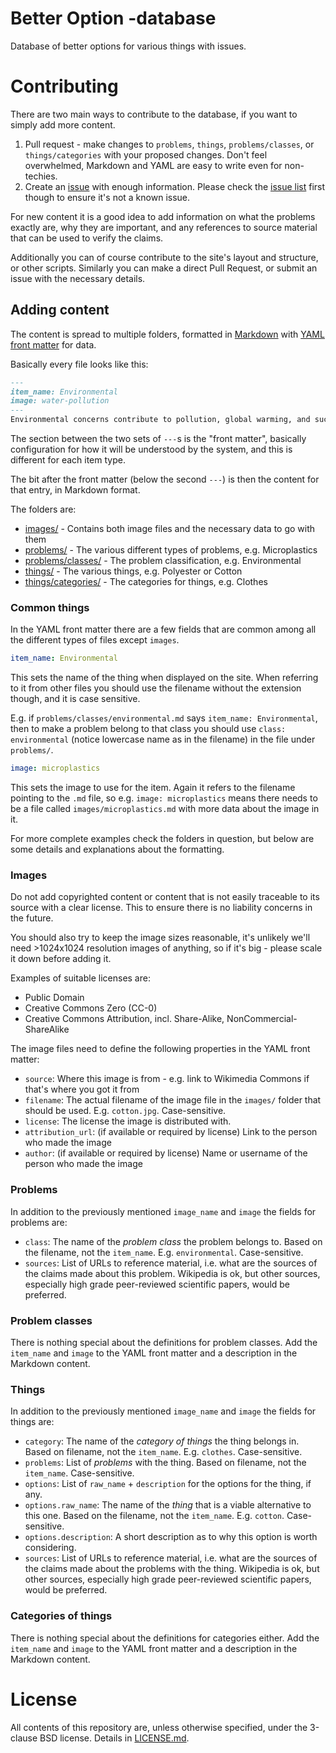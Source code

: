 # Better Option -database

Database of better options for various things with issues.

# Contributing

There are two main ways to contribute to the database, if you want to simply add more content.

1. Pull request - make changes to `problems`, `things`, `problems/classes`, or `things/categories` with your proposed changes. Don't feel overwhelmed, Markdown and YAML are easy to write even for non-techies.
2. Create an [issue](https://github.com/lietu/BetterOption/issues/new) with enough information. Please check the [issue list](https://github.com/lietu/BetterOption/issues) first though to ensure it's not a known issue.

For new content it is a good idea to add information on what the problems exactly are, why they are important, and any references to source material that can be used to verify the claims.

Additionally you can of course contribute to the site's layout and structure, or other scripts. Similarly you can make a direct Pull Request, or submit an issue with the necessary details.

## Adding content

The content is spread to multiple folders, formatted in [Markdown](https://daringfireball.net/projects/markdown/syntax) with [YAML front matter](https://jekyllrb.com/docs/front-matter/) for data.

Basically every file looks like this:

```markdown
---
item_name: Environmental
image: water-pollution
---
Environmental concerns contribute to pollution, global warming, and such issues, or e.g. can negatively affect marine life.
```

The section between the two sets of `---`s is the "front matter", basically configuration for how it will be understood by the system, and this is different for each item type.

The bit after the front matter (below the second `---`) is then the content for that entry, in Markdown format.

The folders are:

 - [images/](images/) - Contains both image files and the necessary data to go with them
 - [problems/](problems/) - The various different types of problems, e.g. Microplastics
 - [problems/classes/](problems/classes/) - The problem classification, e.g. Environmental
 - [things/](things/) - The various things, e.g. Polyester or Cotton
 - [things/categories/](things/categories/) - The categories for things, e.g. Clothes

### Common things

In the YAML front matter there are a few fields that are common among all the different types of files except `images`.

```yaml
item_name: Environmental
```

This sets the name of the thing when displayed on the site. When referring to it from other files you should use the filename without the extension though, and it is case sensitive.

E.g. if `problems/classes/environmental.md` says `item_name: Environmental`, then to make a problem belong to that class you should use `class: environmental` (notice lowercase name as in the filename) in the file under `problems/`.

```yaml
image: microplastics
```

This sets the image to use for the item. Again it refers to the filename pointing to the `.md` file, so e.g. `image: microplastics` means there needs to be a file called `images/microplastics.md` with more data about the image in it.

For more complete examples check the folders in question, but below are some details and explanations about the formatting.

### Images

Do not add copyrighted content or content that is not easily traceable to its source with a clear license. This to ensure there is no liability concerns in the future.

You should also try to keep the image sizes reasonable, it's unlikely we'll need >1024x1024 resolution images of anything, so if it's big - please scale it down before adding it.

Examples of suitable licenses are:

 - Public Domain
 - Creative Commons Zero (CC-0)
 - Creative Commons Attribution, incl. Share-Alike, NonCommercial-ShareAlike

The image files need to define the following properties in the YAML front matter:

 - `source`: Where this image is from - e.g. link to Wikimedia Commons if that's where you got it from
 - `filename`: The actual filename of the image file in the `images/` folder that should be used. E.g. `cotton.jpg`. Case-sensitive.
 - `license`: The license the image is distributed with.
 - `attribution_url`: (if available or required by license) Link to the person who made the image
 - `author`: (if available or required by license) Name or username of the person who made the image

### Problems

In addition to the previously mentioned `image_name` and `image` the fields for problems are:

 - `class`: The name of the *problem class* the problem belongs to. Based on the filename, not the `item_name`. E.g. `environmental`. Case-sensitive.
 - `sources`: List of URLs to reference material, i.e. what are the sources of the claims made about this problem. Wikipedia is ok, but other sources, especially high grade peer-reviewed scientific papers, would be preferred.

### Problem classes

There is nothing special about the definitions for problem classes. Add the `item_name` and `image` to the YAML front matter and a description in the Markdown content.

### Things

In addition to the previously mentioned `image_name` and `image` the fields for things are:

 - `category`: The name of the *category of things* the thing belongs in. Based on filename, not the `item_name`. E.g. `clothes`. Case-sensitive.
 - `problems`: List of *problems* with the thing. Based on filename, not the `item_name`. Case-sensitive.
 - `options`: List of `raw_name` + `description` for the options for the thing, if any.
 - `options.raw_name`: The name of the *thing* that is a viable alternative to this one. Based on the filename, not the `item_name`. E.g. `cotton`. Case-sensitive.
 - `options.description`: A short description as to why this option is worth considering.
 - `sources`: List of URLs to reference material, i.e. what are the sources of the claims made about the problems with the thing. Wikipedia is ok, but other sources, especially high grade peer-reviewed scientific papers, would be preferred.

### Categories of things

There is nothing special about the definitions for categories either. Add the `item_name` and `image` to the YAML front matter and a description in the Markdown content.

# License

All contents of this repository are, unless otherwise specified, under
the 3-clause BSD license. Details in [LICENSE.md](LICENSE.md).
